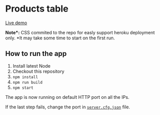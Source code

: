 # Products table

[Live demo](http://testproductstable.herokuapp.com/)

<b>Note*:</b>
CSS commited to the repo for easly support heroku deployment only.
*It may take some time to start on the first run.

## How to run the app

1.  Install latest Node
2.  Checkout this repository
3.  `npm install`
4.  `npm run build`
5.  `npm start`


The app is now running on default HTTP port on all the IPs.

If the last step fails, change the port in [`server.cfg.json`](/server.cfg.json) file.

